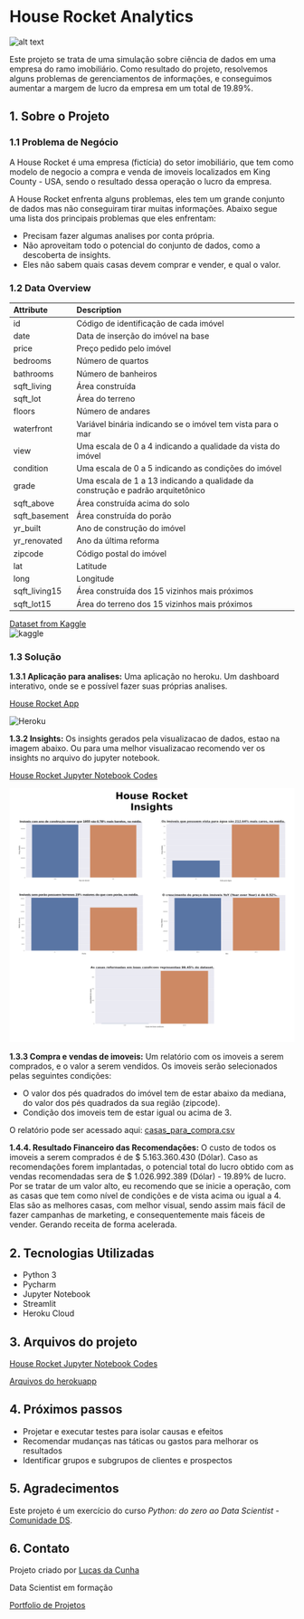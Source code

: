 # House Rocket Analytics
![alt text](https://github.com/jlcunha/House-Rocket/blob/main/imagens/KingCounty.jpg?raw=true?raw=true)

Este projeto se trata de uma simulação sobre ciência de dados em uma empresa do ramo imobiliário. Como resultado do projeto, resolvemos alguns problemas de gerenciamentos de informações, e conseguimos aumentar a margem de lucro da empresa em um total de 19.89%.

## 1. Sobre o Projeto
### 1.1 Problema de Negócio
A House Rocket é uma empresa (fictícia) do setor imobiliário, que tem como modelo de negocio a compra e venda de imoveis localizados em King County - USA, sendo o resultado dessa operação o lucro da empresa.

A House Rocket enfrenta alguns problemas, eles tem um grande conjunto de dados mas não conseguiram tirar muitas informações. Abaixo segue uma lista dos principais problemas que eles enfrentam:
- Precisam fazer algumas analises por conta própria.
- Não aproveitam todo o potencial do conjunto de dados, como a descoberta de insights.
- Eles não sabem quais casas devem comprar e vender, e qual o valor.


### 1.2 Data Overview
| Attribute | Description |
| :----- | :----- |
| id | Código de identificação de cada imóvel |
| date | Data de inserção do imóvel na base |
| price | Preço pedido pelo imóvel |
| bedrooms | Número de quartos |
| bathrooms | Número de banheiros |
| sqft_living | Área construída |
| sqft_lot | Área do terreno |
| floors | Número de andares |
| waterfront | Variável binária indicando se o imóvel tem vista para o mar |
| view | Uma escala de 0 a 4 indicando a qualidade da vista do imóvel |
| condition | Uma escala de 0 a 5 indicando as condições do imóvel |
| grade | Uma escala de 1 a 13 indicando a qualidade da construção e padrão arquitetônico |
| sqft_above | Área construída acima do solo |
| sqft_basement | Área construída do porão |
| yr_built | Ano de construção do imóvel |
| yr_renovated | Ano da última reforma |
| zipcode | Código postal do imóvel |
| lat | Latitude |
| long | Longitude |
| sqft_living15 | Área construída dos 15 vizinhos mais próximos |
| sqft_lot15 | Área do terreno dos 15 vizinhos mais próximos |

[Dataset from Kaggle](https://www.kaggle.com/harlfoxem/housesalesprediction)  
![kaggle](https://img.shields.io/badge/Kaggle-20BEFF?style=for-the-badge&logo=Kaggle&logoColor=white)

### 1.3 Solução

**1.3.1 Aplicação para analises:** Uma aplicação no heroku. Um dashboard interativo, onde se e possível fazer suas próprias analises.

[House Rocket App](https://dados-house-rocket.herokuapp.com/)

![Heroku](https://img.shields.io/badge/heroku-%23430098.svg?style=for-the-badge&logo=heroku&logoColor=white)

**1.3.2 Insights:** Os insights gerados pela visualizacao de dados, estao na imagem abaixo. Ou para uma melhor visualizacao recomendo ver os insights no arquivo do jupyter notebook.

 [House Rocket Jupyter Notebook Codes](https://github.com/jlcunha/House-Rocket/blob/main/house_rocket.ipynb)

![alt text](https://github.com/jlcunha/House-Rocket/blob/main/imagens/Dashboard.jpg?raw=true?raw=true?raw=true)


**1.3.3 Compra e vendas de imoveis:** Um relatório com os imoveis a serem comprados, e o valor a serem vendidos. Os imoveis serão selecionados pelas seguintes condições:
- O valor dos pés quadrados do imóvel tem de estar abaixo da mediana, do valor dos pés quadrados da sua região (zipcode).
- Condição dos imoveis tem de estar igual ou acima de 3.

O relatório pode ser acessado aqui: [casas_para_compra.csv](https://github.com/jlcunha/House-Rocket/blob/main/casas_para_compra.csv)

**1.4.4. Resultado Financeiro das Recomendações:** O custo de todos os imoveis a serem comprados é de $ 5.163.360.430 (Dólar). Caso as recomendações forem implantadas, o potencial total do lucro obtido com as vendas recomendadas sera de $ 1.026.992.389 (Dólar) - 19.89% de lucro. Por se tratar de um valor alto, eu recomendo que se inicie a operação, com as casas que tem como nível de condições e de vista acima ou igual a 4. Elas são as melhores casas, com melhor visual, sendo assim mais fácil de fazer campanhas de marketing, e consequentemente mais fáceis de vender. Gerando receita de forma acelerada.


## 2. Tecnologias Utilizadas
- Python 3
- Pycharm
- Jupyter Notebook
- Streamlit
- Heroku Cloud

## 3. Arquivos do projeto
 [House Rocket Jupyter Notebook Codes](https://github.com/jlcunha/House-Rocket/blob/main/house_rocket.ipynb)
 
  [Arquivos do herokuapp](https://github.com/jlcunha/House-Rocket/tree/main/HerokuApp)


## 4. Próximos passos
- Projetar e executar testes para isolar causas e efeitos
- Recomendar mudanças nas táticas ou gastos para melhorar os resultados
- Identificar grupos e subgrupos de clientes e prospectos

## 5. Agradecimentos
Este projeto é um exercício do curso *Python: do zero ao Data Scientist* - [Comunidade DS](https://www.comunidadedatascience.com/comunidade-ds/).


## 6. Contato
Projeto criado por [Lucas da Cunha](https://www.linkedin.com/in/jose-lucas-da-cunha-28688a22a?lipi=urn%3Ali%3Apage%3Ad_flagship3_profile_view_base_contact_details%3BS5kKyD%2BtTFWX2hvXam0x7g%3D%3D)

Data Scientist em formação

[Portfolio de Projetos](https://jlcunha.github.io/portfolio_projetos/)
